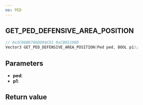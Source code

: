 ```yaml
---
ns: PED
---
```

## GET_PED_DEFENSIVE_AREA_POSITION

```c
// 0x3C06B8786DD94CD1 0xCB65198D
Vector3 GET_PED_DEFENSIVE_AREA_POSITION(Ped ped, BOOL p1);
```


## Parameters
* **ped**: 
* **p1**: 

## Return value
